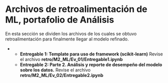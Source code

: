 # Archivos de retroalimentación de ML, portafolio de Análisis
En esta sección se dividen los archivos de los cuales se obtuvo retroalimentación para finalmente llegar al modelo refinado.

* 
	* **Entregable 1: Template para uso de framework (scikit-learn)** Revise el archivo **retro/M2_ML/Ev_01/Entregable1.ipynb**
	* **Entregable 2: Parte 2. Análisis y reporte de desempeño del modelo sobre los datos.** Revise el archivo **retro/M2_ML/Ev_02/Entregable2.ipynb**

